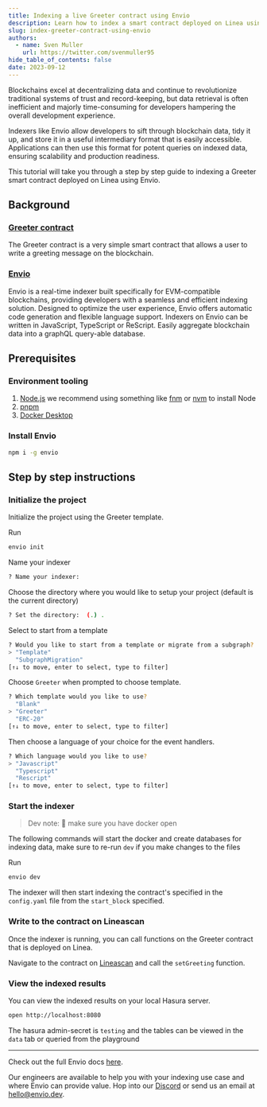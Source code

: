 ```yaml
---
title: Indexing a live Greeter contract using Envio
description: Learn how to index a smart contract deployed on Linea using Envio, a developer-first customizable Indexer
slug: index-greeter-contract-using-envio
authors:
  - name: Sven Muller
    url: https://twitter.com/svenmuller95
hide_table_of_contents: false
date: 2023-09-12
---
```


Blockchains excel at decentralizing data and continue to revolutionize traditional systems of trust and record-keeping, but data retrieval is often inefficient and majorly time-consuming for developers hampering the overall development experience.

Indexers like Envio allow developers to sift through blockchain data, tidy it up, and store it in a useful intermediary format that is easily accessible. Applications can then use this format for potent queries on indexed data, ensuring scalability and production readiness.

This tutorial will take you through a step by step guide to indexing a Greeter smart contract deployed on Linea using Envio.  

## Background

### [Greeter contract](https://lineascan.build/address/0xdEe21B97AB77a16B4b236F952e586cf8408CF32A#code)

The Greeter contract is a very simple smart contract that allows a user to write a greeting message on the blockchain.

### [Envio](https://envio.dev)

Envio is a real-time indexer built specifically for EVM-compatible blockchains, providing developers with a seamless and efficient indexing solution. Designed to optimize the user experience, Envio offers automatic code generation and flexible language support. Indexers on Envio can be written in JavaScript, TypeScript or ReScript. Easily aggregate blockchain data into a graphQL query-able database. 

## Prerequisites

### Environment tooling

1. [<ins>Node.js</ins>](https://nodejs.org/en/download/current) we recommend using something like [fnm](https://github.com/Schniz/fnm) or [nvm](https://github.com/nvm-sh/nvm) to install Node
1. [<ins>pnpm</ins>](https://pnpm.io/installation)
1. [<ins>Docker Desktop</ins>](https://www.docker.com/products/docker-desktop/)

### Install Envio
```bash
npm i -g envio
```

## Step by step instructions

### Initialize the project 

Initialize the project using the Greeter template.

Run
```bash
envio init
```

Name your indexer 

```bash
? Name your indexer:
```

Choose the directory where you would like to setup your project (default is the current directory)
```bash
? Set the directory:  (.) .
```

Select to start from a template

```bash
? Would you like to start from a template or migrate from a subgraph?
> "Template"
  "SubgraphMigration"
[↑↓ to move, enter to select, type to filter]

```

Choose `Greeter` when prompted to choose template.

```bash
? Which template would you like to use?
  "Blank"
> "Greeter"
  "ERC-20"
[↑↓ to move, enter to select, type to filter]
```

Then choose a language of your choice for the event handlers.

```bash
? Which language would you like to use?
> "Javascript"
  "Typescript"
  "Rescript"
[↑↓ to move, enter to select, type to filter]
```

### Start the indexer

> Dev note: 📢 make sure you have docker open

The following commands will start the docker and create databases for indexing data, make sure to re-run `dev` if you make changes to the files

Run
```bash
envio dev
```

The indexer will then start indexing the contract's specified in the `config.yaml` file from the `start_block` specified.

### Write to the contract on Lineascan

Once the indexer is running, you can call functions on the Greeter contract that is deployed on Linea.

Navigate to the contract on [Lineascan](https://lineascan.build/address/0xdEe21B97AB77a16B4b236F952e586cf8408CF32A#writeContract) and call the `setGreeting` function.


### View the indexed results

You can view the indexed results on your local Hasura server.

```bash
open http://localhost:8080
```

The hasura admin-secret is `testing` and the tables can be viewed in the `data` tab or queried from the playground

---

Check out the full Envio docs [here](https://docs.envio.dev). 

Our engineers are available to help you with your indexing use case and where Envio can provide value. Hop into our [Discord](https://discord.gg/mZHNWgNCAc) or send us an email at hello@envio.dev.

